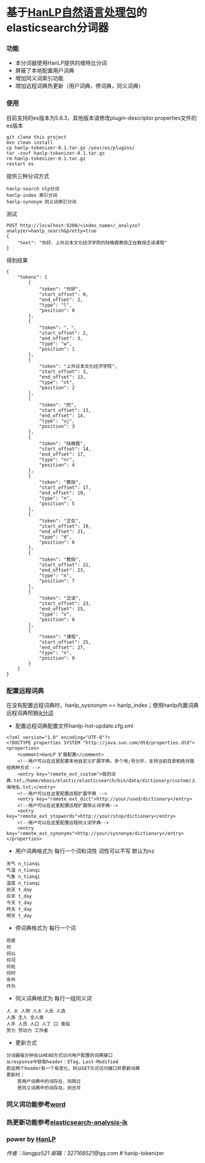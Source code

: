 # 基于[HanLP自然语言处理包](https://github.com/hankcs/HanLP)的elasticsearch分词器

### 功能
- 本分词器使用HanLP提供的维特比分词
- 屏蔽了本地配置用户词典
- 增加同义词索引功能
- 增加远程词典热更新（用户词典，停词典，同义词典）

### 使用
目前支持的es版本为5.6.3，其他版本请修改plugin-descriptor.properties文件的es版本
```
git clone this project
mvn clean install
cp hanlp-tokenizer-0.1.tar.gz /your/es/plugins/
tar -zxvf hanlp-tokenizer-0.1.tar.gz
rm hanlp-tokenizer-0.1.tar.gz
restart es
```
提供三种分词方式
```
hanlp-search nlp分词
hanlp-index 索引分词
hanlp-synonym 同义词索引分词
```
测试
```
POST http://localhost:9200/<index_name>/_analyze?analyzer=hanlp_search&pretty=true
{
	"text": "你好，上外日本文化经济学院的陆晚霞教授正在教授泛读课程"
}
```
得到结果
```
{
    "tokens": [
        {
            "token": "你好",
            "start_offset": 0,
            "end_offset": 2,
            "type": "l",
            "position": 0
        },
        {
            "token": "，",
            "start_offset": 2,
            "end_offset": 3,
            "type": "w",
            "position": 1
        },
        {
            "token": "上外日本文化经济学院",
            "start_offset": 3,
            "end_offset": 13,
            "type": "nt",
            "position": 2
        },
        {
            "token": "的",
            "start_offset": 13,
            "end_offset": 14,
            "type": "uj",
            "position": 3
        },
        {
            "token": "陆晚霞",
            "start_offset": 14,
            "end_offset": 17,
            "type": "nr",
            "position": 4
        },
        {
            "token": "教授",
            "start_offset": 17,
            "end_offset": 19,
            "type": "n",
            "position": 5
        },
        {
            "token": "正在",
            "start_offset": 19,
            "end_offset": 21,
            "type": "d",
            "position": 6
        },
        {
            "token": "教授",
            "start_offset": 21,
            "end_offset": 23,
            "type": "n",
            "position": 7
        },
        {
            "token": "泛读",
            "start_offset": 23,
            "end_offset": 25,
            "type": "v",
            "position": 8
        },
        {
            "token": "课程",
            "start_offset": 25,
            "end_offset": 27,
            "type": "n",
            "position": 9
        }
    ]
}
```
### 配置远程词典
在没有配置远程词典时，hanlp_sysnonym == hanlp_index；使用hanlp内置词典
远程词典照搬[ik分词](https://github.com/medcl/elasticsearch-analysis-ik)
- 配置远程词典配置文件hanlp-hot-update.cfg.xml
```
<?xml version="1.0" encoding="UTF-8"?>
<!DOCTYPE properties SYSTEM "http://java.sun.com/dtd/properties.dtd">
<properties>
	<comment>HanLP 扩展配置</comment>
	<!--用户可以在这里配置本地自定义扩展字典，多个用;号分开，支持当前目录和绝对路径两种方式 -->
	<entry key="remote_ext_custom">我的词典.txt;/home/eboss/elastic/elasticsearch/bin/data/dictionary/custom/上海地名.txt;</entry>
	<!--用户可以在这里配置远程扩展字典 -->
	<entry key="remote_ext_dict">http://your/used/dictionary</entry>
	<!--用户可以在这里配置远程扩展停止词字典-->
	<entry key="remote_ext_stopwords">http://your/stop/dictionary</entry>
	<!--用户可以在这里配置远程同义词字典-->
	<entry key="remote_ext_synonyms">http://your/sysnonym/dictionary</entry>
</properties>
```
- 用户词典格式为 每行一个词和词性 词性可以不写 默认为nz
```
天气 n_tianqi
气温 n_tianqi
气象 n_tianqi
温度 n_tianqi
前天 t_day
后天 t_day
今天 t_day
昨天 t_day
明天 t_day
```
- 停词典格式为 每行一个词
```
但是
何
何以
何况
何处
何时
余外
作为
```
- 同义词典格式为 每行一组同义词
```
人 士 人物 人士 人氏 人选
人类 生人 全人类
人手 人员 人口 人丁 口 食指
劳力 劳动力 工作者
```
- 更新方式
```
分词器每分钟会以HEAD方式访问用户配置的词典接口
从response中获取header：ETag、Last-Modified
若这两个header有一个有变化，则以GET方式访问接口并更新词典
更新时：
    若用户词典中的词存在，则跳过
    若同义词典中的词存在，则合并
```
### 同义词功能参考[word](https://github.com/ysc/word)
### 热更新功能参考[elasticsearch-analysis-ik](https://github.com/medcl/elasticsearch-analysis-ik)
### power by [HanLP](https://github.com/hankcs/HanLP)

 _作者：liangpz521 邮箱：327168521@qq.com_ # hanlp-tokenizer
